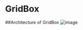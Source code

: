 # GridBox
##Architecture of GridBox
![image](https://github.com/Haihan-Jiang/GridBox/assets/59462568/101b4013-f885-4f55-b140-2f60e2723af2)
